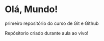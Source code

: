 # Olá, Mundo!
 primeiro repositório  do curso de Git e Github

Repósitorio criado durante aula ao vivo!

